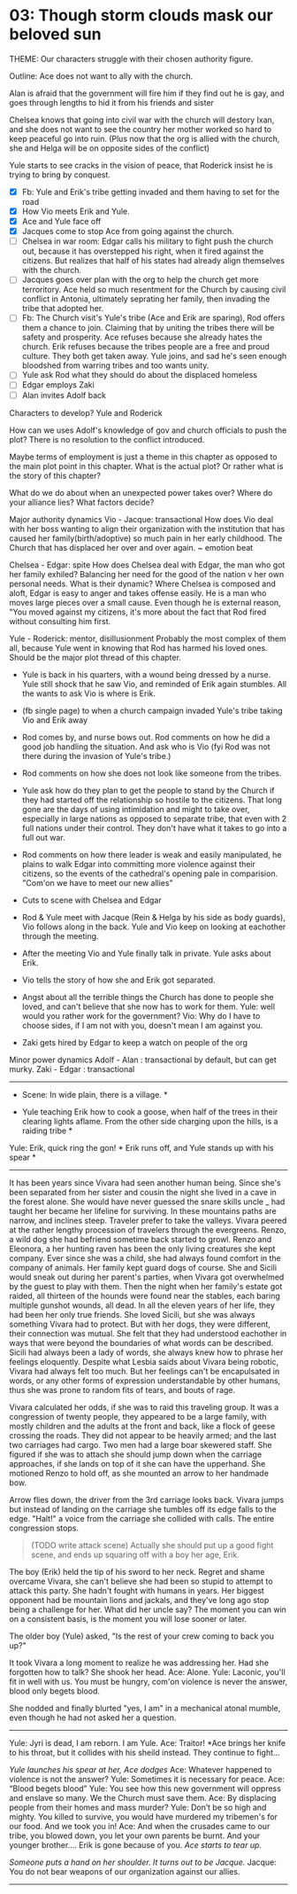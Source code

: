 # 03: Though storm clouds mask our beloved sun

THEME: Our characters struggle with their chosen authority figure.

Outline: Ace does not want to ally with the church. 

Alan is afraid that the government will fire him if they find out he is gay, and goes through lengths to hid it from his friends and sister

Chelsea knows that going into civil war with the church will destory Ixan, and she does not want to see the country her mother worked so hard to keep peaceful go into ruin. (Plus now that the org is allied with the church, she and Helga will be on opposite sides of the conflict)

Yule starts to see cracks in the vision of peace, that Roderick insist he is trying to bring by conquest.

- [x] Fb: Yule and Erik's tribe getting invaded and them having to set for the road
- [x] How Vio meets Erik and Yule.
- [x] Ace and Yule face off
- [x] Jacques come to stop Ace from going against the church.
- [ ] Chelsea in war room: Edgar calls his military to fight push the church out, because it has overstepped his right, when it fired against the citizens. But realizes that half of his states had already align themselves with the church.
- [ ] Jacques goes over plan with the org to help the church get more terroritory. Ace held so much resentment for the Church by causing civil conflict in Antonia, ultimately seprating her family, then invading the tribe that adopted her.
- [ ] Fb: The Church visit's Yule's tribe (Ace and Erik are sparing), Rod offers them a chance to join. Claiming that by uniting the tribes there will be safety and prosperity. Ace refuses because she already hates the church. Erik refuses because the tribes people are a free and proud culture. They both get taken away. Yule joins, and sad he's seen enough bloodshed from warring tribes and too wants unity.
- [ ] Yule ask Rod what they should do about the displaced homeless
- [ ] Edgar employs Zaki
- [ ] Alan invites Adolf back

Characters to develop? Yule and Roderick

How can we uses Adolf's knowledge of gov and church officials to push the plot?
There is no resolution to the conflict introduced.

Maybe terms of employment is just a theme in this chapter as opposed to the main plot point in this chapter. What is the actual plot? Or rather what is the story of this chapter?

What do we do about when an unexpected power takes over?
Where do your alliance lies? What factors decide?


Major authority dynamics
Vio - Jacque: transactional
How does Vio deal with her boss wanting to align their organization with the institution that has caused her family(birth/adoptive) so much pain in her early childhood. The Church that has displaced her over and over again. ~ emotion beat

Chelsea - Edgar: spite
How does Chelsea deal with Edgar, the man who got her family exhiled? Balancing her need for the good of the nation v her own personal needs. What is their dynamic? Where Chelsea is composed and aloft, Edgar is easy to anger and takes offense easily. He is a man who moves large pieces over a small cause. Even though he is external reason, "You moved against my citizens, it's more about the fact that Rod fired without consulting him first.

Yule - Roderick: mentor, disillusionment
Probably the most complex of them all, because Yule went in knowing that Rod has harmed his loved ones. Should be the major plot thread of this chapter.

- Yule is back in his quarters, with a wound being dressed by a nurse. Yule still shock that he saw Vio, and reminded of Erik again stumbles. All the wants to ask Vio is where is Erik.
- (fb single page) to when a church campaign invaded Yule's tribe taking Vio and Erik away
- Rod comes by, and nurse bows out. Rod comments on how he did a good job handling the situation. And ask who is Vio (fyi Rod was not there during the invasion of Yule's tribe.)
- Rod comments on how she does not look like someone from the tribes.
- Yule ask how do they plan to get the people to stand by the Church if they had started off the relationship so hostile to the citizens. That long gone are the days of using intimidation and might to take over, especially in large nations as opposed to separate tribe, that even with 2 full nations under their control. They don't have what it takes to go into a full out war.
- Rod comments on how there leader is weak and easily manipulated, he plains to walk Edgar into committing more violence against their citizens, so the events of the cathedral's opening pale in comparision. "Com'on we have to meet our new allies"

- Cuts to scene with Chelsea and Edgar

- Rod & Yule meet with Jacque (Rein & Helga by his side as body guards), Vio follows along in the back. Yule and Vio keep on looking at eachother through the meeting.

- After the meeting Vio and Yule finally talk in private. Yule asks about Erik.
- Vio tells the story of how she and Erik got separated.
- Angst about all the terrible things the Church has done to people she loved, and can't believe that she now has to work for them.
Yule: well would you rather work for the government?
Vio: Why do I have to choose sides, if I am not with you, doesn't mean I am against you.

- Zaki gets hired by Edgar to keep a watch on people of the org

Minor power dynamics
Adolf - Alan : transactional by default, but can get murky.
Zaki - Edgar : transactional

---

* Scene: In wide plain, there is a village. *

* Yule teaching Erik how to cook a goose, when half of the trees in their clearing lights aflame. From the other side charging upon the hills, is a raiding tribe *

Yule: Erik, quick ring the gon! * Erik runs off, and Yule stands up with his spear * 

---

It has been years since Vivara had seen another human being. Since she's been separated from her sister and cousin the night she lived in a cave in the forest alone. She would have never guessed the snare skills uncle _ had taught her became her lifeline for surviving. In these mountains paths are narrow, and inclines steep. Traveler prefer to take the valleys. Vivara peered at the rather lengthy procession of travelers through the evergreens. Renzo, a wild dog she had befriend sometime back started to growl. Renzo and Eleonora, a her hunting raven has been the only living creatures she kept company. Ever since she was a child, she had always found comfort in the company of animals. Her family kept guard dogs of course. She and Sicili would sneak out during her parent's parties, when Vivara got overwhelmed by the guest to play with them. Then the night when her family's estate got raided, all thirteen of the hounds were found near the stables, each baring multiple gunshot wounds, all dead. In all the eleven years of her life, they had been her only true friends. She loved Sicili, but she was always something Vivara had to protect. But with her dogs, they were different, their connection was mutual. She felt that they had understood eachother in ways that were beyond the boundaries of what words can be described. Sicili had always been a lady of words, she always knew how to phrase her feelings eloquently. Despite what Lesbia saids about Vivara being robotic, Vivara had always felt too much. But her feelings can't be encapulsated in words, or any other forms of expression understandable by other humans, thus she was prone to random fits of tears, and bouts of rage.

 Vivara calculated her odds, if she was to raid this traveling group. It was a congression of twenty people, they appeared to be a large family, with mostly children and the adults at the front and back, like a flock of geese crossing the roads. They did not appear to be heavily armed; and the last two carriages had cargo. Two men had a large boar skewered staff.  She figured if she was to attach she should jump down when the carriage approaches, if she lands on top of it she can have the upperhand. She motioned Renzo to hold off, as she mounted an arrow to her handmade bow.

 Arrow flies down, the driver from the 3rd carriage looks back. Vivara jumps but instead of landing on the carriage she tumbles off its edge falls to the edge. "Halt!" a voice from the carriage she collided with calls. The entire congression stops.

 > (TODO write attack scene) Actually she should put up a good fight scene, and ends up squaring off with a boy her age, Erik.

The boy (Erik) held the tip of his sword to her neck. Regret and shame overcame Vivara, she can't believe she had been so stupid to attempt to attack this party. She hadn't fought with humans in years. Her biggest opponent had be mountain lions and jackals, and they've long ago stop being a challenge for her. What did her uncle say? The moment you can win on a consistent basis, is the moment you will lose sooner or later.

 The older boy (Yule) asked, "Is the rest of your crew coming to back you up?"

 It took Vivara a long moment to realize he was addressing her. Had she forgotten how to talk? She shook her head. Ace: Alone.
Yule: Laconic, you'll fit in well with us. You must be hungry, com'on violence is never the answer, blood only begets blood.

She nodded and finally blurted "yes, I am" in a mechanical atonal mumble, even though he had not asked her a question.

---

Yule: Jyri is dead, I am reborn. I am Yule.
Ace: Traitor!
*Ace brings her knife to his throat, but it collides with his sheild instead. They continue to fight…

*Yule launches his spear at her, Ace dodges*
Ace: Whatever happened to violence is not the answer?
Yule: Sometimes it is necessary for peace.
Ace: “Blood begets blood”
Yule: You see how this new government will oppress and enslave so many. We the Church must save them.
Ace: By displacing people from their homes and mass murder?
Yule: Don’t be so high and mighty. You killed to survive, you would have murdered my tribemen's for our food. And we took you in!
Ace: And when the crusades came to our tribe, you blowed down, you let your own parents be burnt. And your younger brother….  Erik is gone because of you.
*Ace starts to tear up.* 

*Someone puts a hand on her shoulder. It turns out to be Jacque.*
Jacque: You do not bear weapons of our organization against our allies.

---

